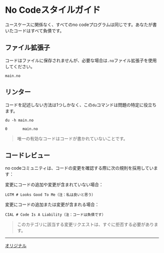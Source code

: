# No Codeスタイルガイド

ユースケースに関係なく、すべてのno codeプログラムは同じです。あなたが書いたコードはすべて負債です。

## ファイル拡張子

コードはファイルに保存されませんが、必要な場合は`.no`ファイル拡張子を使用してください。

```
main.no
```

## リンター

コードを記述しない方法は1つしかなく、この`du`コマンドは問題の特定に役立ちます。

```
du -h main.no
```

```
0       main.no
```

> 唯一の有効なコードはコードが書かれていないことです。

## コードレビュー

no codeコミュニティは、コードの変更を確認する際に次の規則を採用しています：

変更にコードの追加や変更が含まれていない場合：

```
LGTM # Looks Good To Me（注：私は良いと思う）
```

変更にコードの追加または変更が含まれる場合：

```
CIAL # Code Is A Liability（注：コードは負債です）
```

> このカテゴリに該当する変更リクエストは、すぐに拒否する必要があります。

---
[オリジナル](https://github.com/kelseyhightower/nocode/blob/master/STYLE.md)
